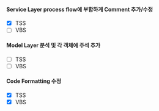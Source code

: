 #### Service Layer process flow에 부합하게 Comment 추가/수정
- [x] TSS
- [ ] VBS

#### Model Layer 분석 및 각 객체에 주석 추가
- [ ] TSS
- [ ] VBS

#### Code Formatting 수정
- [x] TSS
- [x] VBS